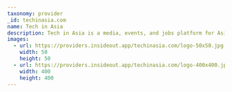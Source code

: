```yaml
---
taxonomy: provider
_id: techinasia.com
name: Tech in Asia
description: Tech in Asia is a media, events, and jobs platform for Asia's tech communities.
images:
  - url: https://providers.insideout.app/techinasia.com/logo-50x50.jpg
    width: 50
    height: 50
  - url: https://providers.insideout.app/techinasia.com/logo-400x400.jpg
    width: 400
    height: 400
---
```

